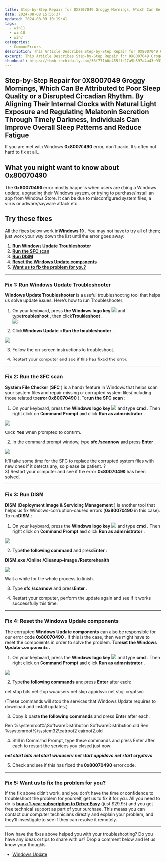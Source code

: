 ```yaml
---
title: Step-by-Step Repair for 0X8007049 Groggy Mornings, Which Can Be Attributed to Poor Sleep Quality or a Disrupted Circadian Rhythm. By Aligning Their Internal Clocks with Natural Light Exposure and Regulating Melatonin Secretion Through Timely Darkness, Individuals Can Improve Overall Sleep Patterns and Reduce Fatigue
date: 2024-08-08 15:56:37
updated: 2024-08-09 10:19:41
tags:
  - win11
  - win10
  - win7
categories:
  - CommonErrors
description: This Article Describes Step-by-Step Repair for 0X8007049 Groggy Mornings, Which Can Be Attributed to Poor Sleep Quality or a Disrupted Circadian Rhythm. By Aligning Their Internal Clocks with Natural Light Exposure and Regulating Melatonin Secretion Through Timely Darkness, Individuals Can Improve Overall Sleep Patterns and Reduce Fatigue
excerpt: This Article Describes Step-by-Step Repair for 0X8007049 Groggy Mornings, Which Can Be Attributed to Poor Sleep Quality or a Disrupted Circadian Rhythm. By Aligning Their Internal Clocks with Natural Light Exposure and Regulating Melatonin Secretion Through Timely Darkness, Individuals Can Improve Overall Sleep Patterns and Reduce Fatigue
thumbnail: https://thmb.techidaily.com/36f771b0e455ffd27a9b597a4a43e9338a94fa4efcb33fd8811a101c2c676422.png
---
```


## Step-by-Step Repair for 0X8007049 Groggy Mornings, Which Can Be Attributed to Poor Sleep Quality or a Disrupted Circadian Rhythm. By Aligning Their Internal Clocks with Natural Light Exposure and Regulating Melatonin Secretion Through Timely Darkness, Individuals Can Improve Overall Sleep Patterns and Reduce Fatigue

If you are met with Windows **0x80070490** error, don’t panic. It’s often not hard to fix at all…

## What you might want to know about **0x80070490**

 The **0x80070490** error mostly happens when users are doing a Windows update, upgrading their Windows system, or trying to purchase/install an app from Windows Store. It can be due to  misconfigured system files, a virus or adware/spyware attack etc.

## Try these fixes

 All the fixes below work in**Windows 10** . You may not have to try all of them; just work your way down the list until the error goes away:

1. **[Run Windows Update Troubleshooter](https://tools.techidaily.com/drivereasy/download/)**
2. **[Run the SFC scan](https://tools.techidaily.com/drivereasy/download/)**
3. **[Run DISM](https://tools.techidaily.com/drivereasy/download/)**
4. **[Reset the Windows Update components](https://tools.techidaily.com/drivereasy/download/)**
5. [**Want us to fix the problem for you?**](https://tools.techidaily.com/drivereasy/download/)

---

### Fix 1: Run Windows Update Troubleshooter

**Windows Update Troubleshooter** is a useful troubleshooting tool that helps us solve update issues. Here’s how to run Troubleshooter:

 1) On your keyboard, press **the Windows logo key  ![](https://images.drivereasy.com/wp-content/uploads/2018/04/img_5ae0331bc08e4.png)**  and type**troubleshoot** , then click**Troubleshoot** .  
![](https://images.drivereasy.com/wp-content/uploads/2018/06/img_5b30a29f39ffd.jpg)

 2) Click**Windows Update** \>**Run the troubleshooter** .

![](https://images.drivereasy.com/wp-content/uploads/2018/06/img_5b30a523037e9.jpg)

3) Follow the on-screen instructions to troubleshoot.

4) Restart your computer and see if this has fixed the error.

---

### Fix 2: Run the SFC scan

**System File Checker** (**SFC** ) is a handy feature in Windows that helps scan your system files and repair missing or corrupted system files(including those related to**error 0x80070490** ). To**run the SFC scan** :

1) On your keyboard, press the   **Windows logo key ![](https://images.drivereasy.com/wp-content/uploads/2018/04/img_5ae0331bc08e4.png)**  and type **cmd** . Then right click on **Command Prompt**   and click **Run as administrator** .

![](https://images.drivereasy.com/wp-content/uploads/2018/06/img_5b28ad73ad4a9.png)

 Click **Yes**   when prompted to confirm.

2) In the command prompt window, type **sfc /scannow**   and press **Enter** .

![](https://images.drivereasy.com/wp-content/uploads/2018/06/img_5b28aee247664.jpg)

 It’ll take some time for the SFC to replace the corrupted system files with new ones if it detects any, so please be patient. ?  
 3) Restart your computer and see if the error **0x80070490** has been solved.

---

### Fix 3: Run DISM

**DISM**  (**Deployment Image & Servicing Management** ) is another tool that helps us fix Windows-corruption-caused errors (**0x80070490** in this case). To run**DISM** :

1) On your keyboard, press the   **Windows logo key ![](https://images.drivereasy.com/wp-content/uploads/2018/04/img_5ae0331bc08e4.png)**  and type **cmd** . Then right click on **Command Prompt**   and click **Run as administrator** .

![](https://images.drivereasy.com/wp-content/uploads/2018/06/img_5b28ad73ad4a9.png)

 2) Type**the following command** and press**Enter** :

**DISM.exe /Online /Cleanup-image /Restorehealth**

![](https://images.drivereasy.com/wp-content/uploads/2018/06/img_5b30abe4b92d4.jpg)

Wait a while for the whole process to finish.

 3) Type **sfc /scannow** and press**Enter** .

 4) Restart your computer, perform the update again and see if it works successfully this time.

---

### Fix 4:  Reset the Windows Update components

 The corrupted **Windows Update components** can also be responsible for our error code **0x80070490** . If this is the case, then we might have to reset the components in order to solve the problem. To**reset the Windows Update components** :

1) On your keyboard, press the   **Windows logo key ![](https://images.drivereasy.com/wp-content/uploads/2018/04/img_5ae0331bc08e4.png)**  and type **cmd** . Then right click on **Command Prompt**   and click **Run as administrator** .

![](https://images.drivereasy.com/wp-content/uploads/2018/06/img_5b28ad73ad4a9.png)

 2) Type**the following commands** and press **Enter** after each:

net stop bits
net stop wuauserv
net stop appidsvc
net stop cryptsvc

 (These commands will stop the services that Windows Update requires to download and install updates.)

 3) Copy & paste **the following commands** and press **Enter** after each:

Ren %systemroot%\SoftwareDistribution SoftwareDistribution.old
Ren %systemroot%\system32\catroot2 catroot2.old

 4) Still in Command Prompt, type these commands and press Enter after each to restart the services you closed just now:

_**net start bits**_
_**net start wuauserv**_
_**net start appidsvc**_
_**net start cryptsvc**_

 5) Check and see if this has fixed the **0x80070490** error code.

---

### Fix 5: Want us to fix the problem for you?

 If the fix above didn’t work, and you don’t have the time or confidence to troubleshoot the problem for yourself, get us to fix it for you. All you need to do is **[buy a 1-year subscription to Driver Easy](https://tools.techidaily.com/drivereasy/download/)**   (just $29.95) and you get free technical support as part of your purchase. This means you can contact our computer technicians directly and explain your problem, and they’ll investigate to see if they can resolve it remotely.

---

 How have the fixes above helped you with your troubleshooting? Do you have any ideas or tips to share with us? Drop a comment below and let us know your thoughts.

* [Windows Update](https://tools.techidaily.com/drivereasy/download/)

<ins class="adsbygoogle"
     style="display:block"
     data-ad-format="autorelaxed"
     data-ad-client="ca-pub-7571918770474297"
     data-ad-slot="1223367746"></ins>



<ins class="adsbygoogle"
     style="display:block"
     data-ad-client="ca-pub-7571918770474297"
     data-ad-slot="8358498916"
     data-ad-format="auto"
     data-full-width-responsive="true"></ins>
